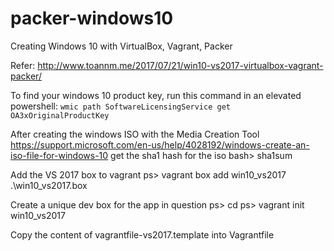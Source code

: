 # packer-windows10
Creating Windows 10 with VirtualBox, Vagrant, Packer

Refer: http://www.toannm.me/2017/07/21/win10-vs2017-virtualbox-vagrant-packer/

To find your windows 10 product key, run this command in an elevated powershell:
`wmic path SoftwareLicensingService get OA3xOriginalProductKey`

After creating the windows ISO with the Media Creation Tool https://support.microsoft.com/en-us/help/4028192/windows-create-an-iso-file-for-windows-10
get the sha1 hash for the iso
bash> sha1sum <isofile>

Add the VS 2017 box to vagrant
ps> vagrant box add win10_vs2017 .\win10_vs2017.box

Create a unique dev box for the app in question
ps> cd <development dir>
ps> vagrant init win10_vs2017

Copy the content of vagrantfile-vs2017.template into Vagrantfile